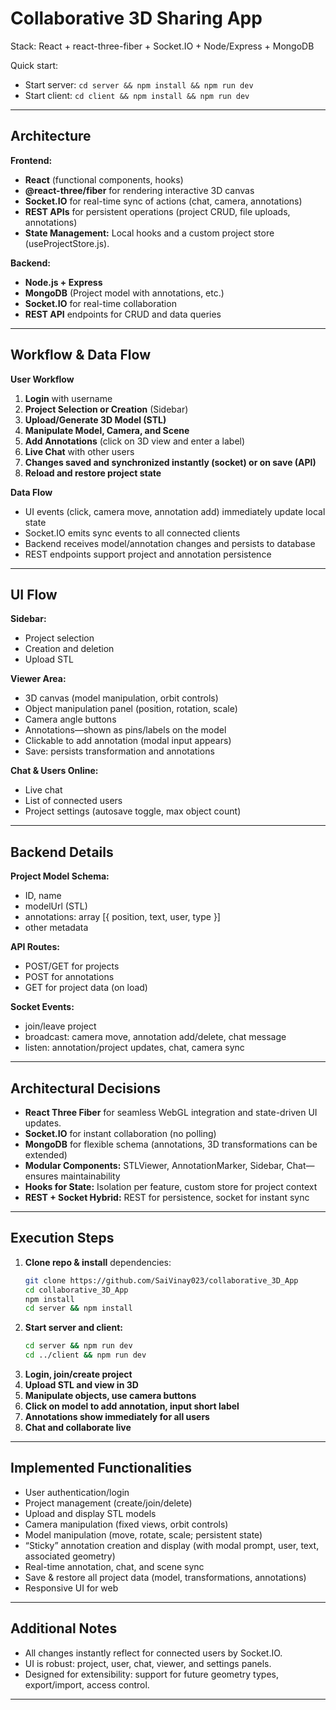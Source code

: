 # Collaborative 3D Sharing App

Stack: React + react-three-fiber + Socket.IO + Node/Express + MongoDB

Quick start:
- Start server: `cd server && npm install && npm run dev`
- Start client: `cd client && npm install && npm run dev`



***

## Architecture

**Frontend:**  
- **React** (functional components, hooks)
- **@react-three/fiber** for rendering interactive 3D canvas  
- **Socket.IO** for real-time sync of actions (chat, camera, annotations)  
- **REST APIs** for persistent operations (project CRUD, file uploads, annotations)  
- **State Management:** Local hooks and a custom project store (useProjectStore.js).

**Backend:**  
- **Node.js + Express**  
- **MongoDB** (Project model with annotations, etc.)  
- **Socket.IO** for real-time collaboration  
- **REST API** endpoints for CRUD and data queries

***

## Workflow & Data Flow

**User Workflow**  
1. **Login** with username  
2. **Project Selection or Creation** (Sidebar)  
3. **Upload/Generate 3D Model (STL)**  
4. **Manipulate Model, Camera, and Scene**  
5. **Add Annotations** (click on 3D view and enter a label)  
6. **Live Chat** with other users  
7. **Changes saved and synchronized instantly (socket) or on save (API)**  
8. **Reload and restore project state**

**Data Flow**  
- UI events (click, camera move, annotation add) immediately update local state  
- Socket.IO emits sync events to all connected clients  
- Backend receives model/annotation changes and persists to database  
- REST endpoints support project and annotation persistence

***

## UI Flow

**Sidebar:**  
- Project selection  
- Creation and deletion  
- Upload STL

**Viewer Area:**  
- 3D canvas (model manipulation, orbit controls)
- Object manipulation panel (position, rotation, scale)  
- Camera angle buttons  
- Annotations—shown as pins/labels on the model  
- Clickable to add annotation (modal input appears)  
- Save: persists transformation and annotations

**Chat & Users Online:**  
- Live chat  
- List of connected users  
- Project settings (autosave toggle, max object count)

***

## Backend Details

**Project Model Schema:**  
- ID, name  
- modelUrl (STL)  
- annotations: array [{ position, text, user, type }]  
- other metadata

**API Routes:**  
- POST/GET for projects  
- POST for annotations  
- GET for project data (on load)

**Socket Events:**  
- join/leave project  
- broadcast: camera move, annotation add/delete, chat message  
- listen: annotation/project updates, chat, camera sync

***

## Architectural Decisions

- **React Three Fiber** for seamless WebGL integration and state-driven UI updates.
- **Socket.IO** for instant collaboration (no polling)  
- **MongoDB** for flexible schema (annotations, 3D transformations can be extended)  
- **Modular Components:** STLViewer, AnnotationMarker, Sidebar, Chat—ensures maintainability
- **Hooks for State:** Isolation per feature, custom store for project context  
- **REST + Socket Hybrid:** REST for persistence, socket for instant sync

***

## Execution Steps

1. **Clone repo & install** dependencies:
    ```bash
    git clone https://github.com/SaiVinay023/collaborative_3D_App
    cd collaborative_3D_App
    npm install
    cd server && npm install
    ```
2. **Start server and client:**
    ```bash
    cd server && npm run dev
    cd ../client && npm run dev
    ```
3. **Login, join/create project**
4. **Upload STL and view in 3D**
5. **Manipulate objects, use camera buttons**
6. **Click on model to add annotation, input short label**
7. **Annotations show immediately for all users**
8. **Chat and collaborate live**

***

## Implemented Functionalities

- User authentication/login
- Project management (create/join/delete)
- Upload and display STL models
- Camera manipulation (fixed views, orbit controls)
- Model manipulation (move, rotate, scale; persistent state)
- “Sticky” annotation creation and display (with modal prompt, user, text, associated geometry)
- Real-time annotation, chat, and scene sync
- Save & restore all project data (model, transformations, annotations)
- Responsive UI for web

***

## Additional Notes

- All changes instantly reflect for connected users by Socket.IO.
- UI is robust: project, user, chat, viewer, and settings panels.
- Designed for extensibility: support for future geometry types, export/import, access control.

***
